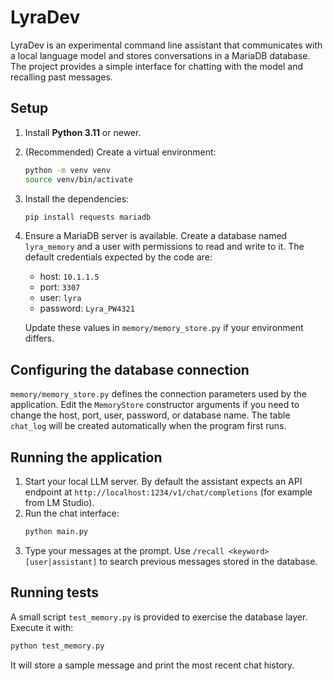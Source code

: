 # LyraDev

LyraDev is an experimental command line assistant that communicates with a local
language model and stores conversations in a MariaDB database. The project
provides a simple interface for chatting with the model and recalling past
messages.

## Setup

1. Install **Python 3.11** or newer.
2. (Recommended) Create a virtual environment:
   ```bash
   python -m venv venv
   source venv/bin/activate
   ```
3. Install the dependencies:
   ```bash
   pip install requests mariadb
   ```
4. Ensure a MariaDB server is available. Create a database named
   `lyra_memory` and a user with permissions to read and write to it. The
   default credentials expected by the code are:
   - host: `10.1.1.5`
   - port: `3307`
   - user: `lyra`
   - password: `Lyra_PW4321`

   Update these values in `memory/memory_store.py` if your environment differs.

## Configuring the database connection

`memory/memory_store.py` defines the connection parameters used by the
application. Edit the `MemoryStore` constructor arguments if you need to
change the host, port, user, password, or database name. The table
`chat_log` will be created automatically when the program first runs.

## Running the application

1. Start your local LLM server. By default the assistant expects an API
   endpoint at `http://localhost:1234/v1/chat/completions` (for example from
   LM Studio).
2. Run the chat interface:
   ```bash
   python main.py
   ```
3. Type your messages at the prompt. Use `/recall <keyword> [user|assistant]`
   to search previous messages stored in the database.

## Running tests

A small script `test_memory.py` is provided to exercise the database layer.
Execute it with:
```bash
python test_memory.py
```
It will store a sample message and print the most recent chat history.
